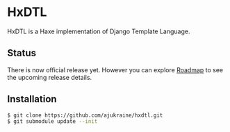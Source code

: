 # HxDTL

HxDTL is a Haxe implementation of Django Template Language.

## Status
There is now official release yet. However you can explore [Roadmap][Roadmap] to see the upcoming release details.

## Installation

```bash
$ git clone https://github.com/ajukraine/hxdtl.git
$ git submodule update --init
```

[Roadmap]: https://github.com/ajukraine/hxdtl/wiki/Roadmap